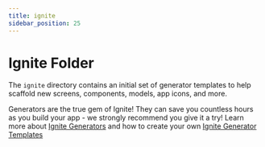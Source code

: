 ```yaml
---
title: ignite
sidebar_position: 25
---
```


# Ignite Folder

The `ignite` directory contains an initial set of generator templates to help scaffold new screens, components, models, app icons, and more.

Generators are the true gem of Ignite! They can save you countless hours as you build your app - we strongly recommend you give it a try!
Learn more about [Ignite Generators](../concept/Generators.md) and how to create your own [Ignite Generator Templates](../concept/Generator-Templates.md)
